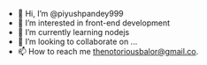 - 👋 Hi, I’m @piyushpandey999
- 👀 I’m interested in front-end development
- 🌱 I’m currently learning nodejs
- 💞️ I’m looking to collaborate on ...
- 📫 How to reach me thenotoriousbalor@gmail.co.

<!---
piyushpandey999/piyushpandey999 is a ✨ special ✨ repository because its `README.md` (this file) appears on your GitHub profile.
You can click the Preview link to take a look at your changes.
--->
